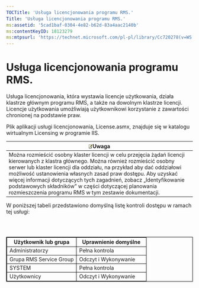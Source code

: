 ```yaml
---
TOCTitle: 'Usługa licencjonowania programu RMS.'
Title: 'Usługa licencjonowania programu RMS.'
ms:assetid: '5cad1baf-0304-4e82-b62d-83a4aac2140b'
ms:contentKeyID: 18123279
ms:mtpsurl: 'https://technet.microsoft.com/pl-pl/library/Cc720278(v=WS.10)'
---
```


Usługa licencjonowania programu RMS.
====================================

Usługa licencjonowania, która wystawia licencje użytkowania, działa klastrze głównym programu RMS, a także na dowolnym klastrze licencji. Licencje użytkowania umożliwiają użytkownikowi korzystanie z zawartości chronionej na podstawie praw.

Plik aplikacji usługi licencjonowania, License.asmx, znajduje się w katalogu wirtualnym Licensing w programie IIS.

| ![](images/Cc720278.note(WS.10).gif)Uwaga                                                                                                                                                                                                                                                                                                                                                                                                   |
|--------------------------------------------------------------------------------------------------------------------------------------------------------------------------------------------------------------------------------------------------------------------------------------------------------------------------------------------------------------------------------------------------------------------------------------------------------------------------|
| Można rozmieścić osobny klaster licencji w celu przejęcia żądań licencji kierowanych z klastra głównego. Można również rozmieścić osobny serwer lub klaster licencji dla oddziału, na przykład aby dać oddziałowi możliwość ustanowienia własnych zasad praw dostępu. Aby uzyskać więcej informacji dotyczących tych zagadnień, zobacz „Identyfikowanie podstawowych składników” w części dotyczącej planowania rozmieszczenia programu RMS w tym zestawie dokumentacji. |

W poniższej tabeli przedstawiono domyślną listę kontroli dostępu w ramach tej usługi:

###  

 
<table style="border:1px solid black;">
<colgroup>
<col width="50%" />
<col width="50%" />
</colgroup>
<thead>
<tr class="header">
<th style="border:1px solid black;" >Użytkownik lub grupa</th>
<th style="border:1px solid black;" >Uprawnienie domyślne</th>
</tr>
</thead>
<tbody>
<tr class="odd">
<td style="border:1px solid black;">Administratorzy</td>
<td style="border:1px solid black;">Pełna kontrola</td>
</tr>
<tr class="even">
<td style="border:1px solid black;">Grupa RMS Service Group</td>
<td style="border:1px solid black;">Odczyt i Wykonywanie</td>
</tr>
<tr class="odd">
<td style="border:1px solid black;">SYSTEM</td>
<td style="border:1px solid black;">Pełna kontrola</td>
</tr>
<tr class="even">
<td style="border:1px solid black;">Użytkownicy</td>
<td style="border:1px solid black;">Odczyt i Wykonywanie</td>
</tr>
</tbody>
</table>
